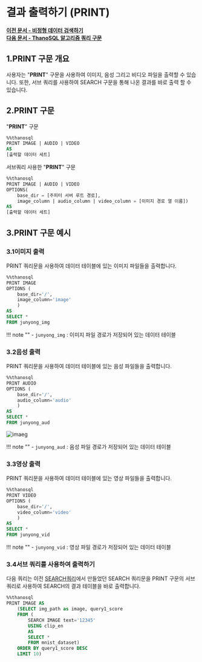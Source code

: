 # __결과 출력하기 (PRINT)__

**[이전 문서 - 비정형 데이터 검색하기](/how-to_guides/modelling/SEARCH_SYNTAX/)**  
**[다음 문서 - ThanoSQL 알고리즘 쿼리 구문](/how-to_guides/modelling/OPTIONS/)**

## __1.PRINT 구문 개요__

사용자는 "__PRINT__" 구문을 사용하여 이미지, 음성 그리고 비디오 파일을 출력할 수 있습니다. 또한, 서브 쿼리를 사용하여 SEARCH 구문을 통해 나온 결과를 바로 출력 할 수 있습니다. 

## __2.PRINT 구문__
"__PRINT__" 구문
```sql
%%thanosql
PRINT IMAGE | AUDIO | VIDEO
AS 
[출력할 데이터 세트]
```
서브쿼리 사용한 "__PRINT__" 구문
```sql
%%thanosql
PRINT IMAGE | AUDIO | VIDEO
OPTIONS( 
    base_dir = [주피터 서버 루트 경로],
    image_column | audio_column | video_column = [이미지 경로 열 이름]) 
AS 
[출력할 데이터 세트]
```
## __3.PRINT 구문 예시__

### __3.1이미지 출력__ 

PRINT 쿼리문을 사용하여 데이터 테이블에 있는 이미지 파일들을 출력합니다.
```sql
%%thanosql
PRINT IMAGE 
OPTIONS (
    base_dir='/',
    image_column='image' 
    )
AS 
SELECT * 
FROM junyong_img 
```

!!! note ""
    - `junyong_img` : 이미지 파일 경로가 저장되어 있는 데이터 테이블

### __3.2음성 출력__

PRINT 쿼리문을 사용하여 데이터 테이블에 있는 음성 파일들을 출력합니다.

```sql
%%thanosql
PRINT AUDIO
OPTIONS (
    base_dir='/',
    audio_column='audio' 
    )
AS 
SELECT * 
FROM junyong_aud
```
![imaeg](/img/PRINT_img1.png) <br>

!!! note ""
    - `junyong_aud` : 음성 파일 경로가 저장되어 있는 데이터 테이블


### __3.3영상 출력__

PRINT 쿼리문을 사용하여 데이터 테이블에 있는 영상 파일들을 출력합니다.

```sql
%%thanosql
PRINT VIDEO
OPTIONS (
    base_dir='/',
    video_column='video' 
    )
AS 
SELECT * 
FROM junyong_vid
```
!!! note ""
    - `junyong_vid` : 영상 파일 경로가 저장되어 있는 데이터 테이블

### __3.4서브 쿼리를 사용하여 출력하기__

다음 쿼리는 이전 [SEARCH쿼리](../modelling/SEARCH_SYNTAX.md)에서 만들었던 SEARCH 쿼리문을 PRINT 구문의 서브 쿼리로 사용하여 SEARCH의 결과 테이블을 바로 출력합니다.

```sql
%%thanosql
PRINT IMAGE AS
    (SELECT img_path as image, query1_score 
    FROM (
        SEARCH IMAGE text='12345'
        USING clip_en
        AS 
        SELECT * 
        FROM mnist_dataset)
    ORDER BY query1_score DESC 
    LIMIT 10)
```